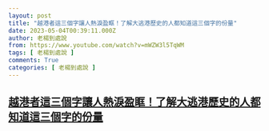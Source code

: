 ```yaml
---
layout: post
title: "越港者這三個字讓人熱淚盈眶！了解大逃港歷史的人都知道這三個字的份量"
date: 2023-05-04T00:39:11.000Z
author: 老楊到處說
from: https://www.youtube.com/watch?v=mWZW3l5TqWM
tags: [ 老楊到處說 ]
comments: True
categories: [ 老楊到處說 ]
---
```

<!--1683160751000-->
[越港者這三個字讓人熱淚盈眶！了解大逃港歷史的人都知道這三個字的份量](https://www.youtube.com/watch?v=mWZW3l5TqWM)
------

<div>

</div>
